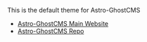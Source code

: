 This is the default theme for Astro-GhostCMS

- [Astro-GhostCMS Main Website](https://astro-ghostcms.xyz)
- [Astro-GhostCMS Repo](https://github.com/MatthiesenXYZ/astro-ghostcms)